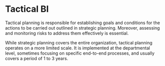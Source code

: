 # Tactical BI

Tactical planning is responsible for establishing goals and conditions for the actions to be carried out outlined in strategic planning. Moreover, assessing and monitoring risks to address them effectively is essential.

While strategic planning covers the entire organization, tactical planning operates on a more limited scale. It is implemented at the departmental level, sometimes focusing on specific end-to-end processes, and usually covers a period of 1 to 3 years.